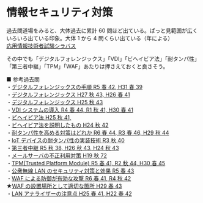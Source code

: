 # 情報セキュリティ対策

過去問道場をみると、大体過去に累計 60 問ほど出ている。ぱっと見範囲が広くいろいろ出ている印象。大体 1 から 4 問くらい出ている（年による）  
[応用情報技術者試験シラバス](https://www.ap-siken.com/index_te.html#11_4)

その中でも「デジタルフォレンジックス」「VDI」「ビヘイビア法」「耐タンパ性」「第三者中継」「TPM」「WAF」あたりは押さえておくと良さそう。

■ 参考過去問  
・[デジタルフォレンジックスの手順 R5 春 42, H31 春 39](https://www.ap-siken.com/kakomon/05_haru/q42.html)  
・[デジタルフォレンジックス H27 秋 43, H26 春 41](https://www.ap-siken.com/kakomon/27_aki/q43.html)  
・[デジタルフォレンジックス H25 秋 43](https://www.ap-siken.com/kakomon/25_aki/q43.html)  
・[VDI システムの導入 R4 春 44, R1 秋 41, H30 春 41](https://www.ap-siken.com/kakomon/04_haru/q44.html)  
・[ビヘイビア法 H25 秋 41, ](https://www.ap-siken.com/kakomon/25_aki/q41.html)  
・[ビヘイビア法を説明したもの H24 秋 42](https://www.ap-siken.com/kakomon/24_aki/q42.html)  
・[耐タンパ性を高める対策はどれか R6 春 44, R3 春 46, H29 秋 44](https://www.ap-siken.com/kakomon/06_haru/q44.html)  
・[IoT デバイスの耐タンパ性の実装技術 R3 秋 40](https://www.ap-siken.com/kakomon/03_aki/q40.html)  
・[第三者中継 R5 秋 38, H26 秋 43, H24 秋 43](https://www.ap-siken.com/kakomon/05_aki/q38.html)  
・[メールサーバの不正利用対策 H19 秋 72](https://www.ap-siken.com/kakomon/19_aki/q72.html)  
・[TPM(Trusted Platform Module) R5 春 41, R2 秋 44, H30 春 45](https://www.ap-siken.com/kakomon/05_haru/q41.html)  
・[公衆無線 LAN のセキュリティ対策と効果 R5 春 43](https://www.ap-siken.com/kakomon/05_haru/q43.html)  
・[WAF による防御が有効な攻撃 R6 春 41, R4 秋 42](https://www.ap-siken.com/kakomon/06_haru/q41.html)  
★[WAF の設置場所として適切な箇所 H29 春 43](https://www.ap-siken.com/kakomon/29_haru/q43.html)  
・[LAN アナライザーの注意点 H25 春 41, H22 春 42](https://www.ap-siken.com/kakomon/25_haru/q41.html)
